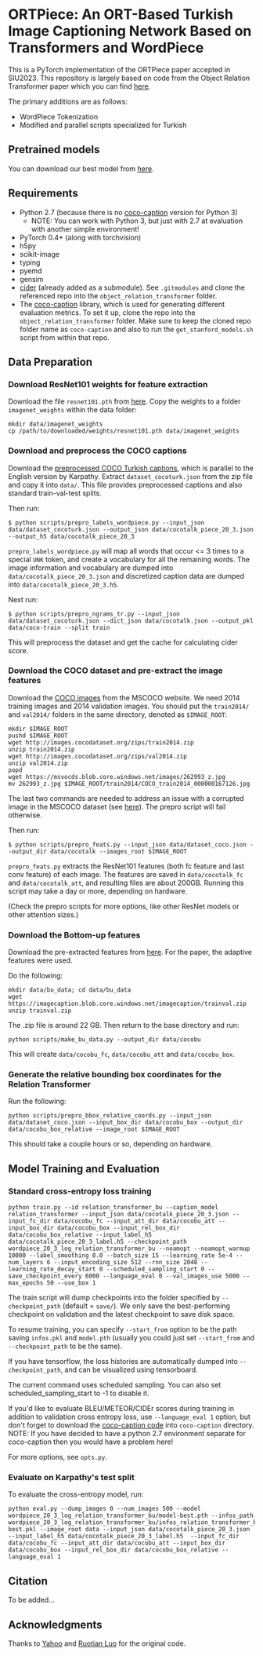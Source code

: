 # ORTPiece: An ORT-Based Turkish Image Captioning Network Based on Transformers and WordPiece

This is a PyTorch implementation of the ORTPiece paper accepted in SIU2023. This repository is largely based on code from the Object Relation Transformer paper which you can find [here](https://github.com/yahoo/object_relation_transformer).

The primary additions are as follows:
* WordPiece Tokenization
* Modified and parallel scripts specialized for Turkish

## Pretrained models

You can download our best model from [here](https://drive.google.com/file/d/1Vz9qJtONm86F4G1Rew8EPp0Rhj9hK4Wl/view?usp=sharing).


## Requirements
* Python 2.7 (because there is no [coco-caption](https://github.com/tylin/coco-caption) version for Python 3)
  - NOTE: You can work with Python 3, but just with 2.7 at evaluation with another simple environment!
* PyTorch 0.4+ (along with torchvision)
* h5py
* scikit-image
* typing
* pyemd
* gensim
* [cider](https://github.com/ruotianluo/cider.git) (already added as a submodule). See `.gitmodules` and clone the referenced repo into
  the `object_relation_transformer` folder.  
* The [coco-caption](https://github.com/tylin/coco-caption) library,
  which is used for generating different evaluation metrics. To set it
  up, clone the repo into the `object_relation_transformer`
  folder. Make sure to keep the cloned repo folder name as
  `coco-caption` and also to run the `get_stanford_models.sh`
  script from within that repo.

## Data Preparation

### Download ResNet101 weights for feature extraction

Download the file `resnet101.pth` from [here](https://drive.google.com/drive/folders/0B7fNdx_jAqhtbVYzOURMdDNHSGM). Copy the weights to a folder `imagenet_weights` within the data folder:

```
mkdir data/imagenet_weights
cp /path/to/downloaded/weights/resnet101.pth data/imagenet_weights
```

### Download and preprocess the COCO captions

Download the [preprocessed COCO Turkish captions](https://drive.google.com/file/d/17B_dJCo5zQspLZhFcD_PW9XzufQPBmmX/view?usp=sharing), which is parallel to the English version by Karpathy. Extract `dataset_cocoturk.json` from the zip file and copy it into `data/`. This file provides preprocessed captions and also standard train-val-test splits.

Then run:

```
$ python scripts/prepro_labels_wordpiece.py --input_json data/dataset_cocoturk.json --output_json data/cocotalk_piece_20_3.json --output_h5 data/cocotalk_piece_20_3
```

`prepro_labels_wordpiece.py` will map all words that occur <= 3 times to a special `UNK` token, and create a vocabulary for all the remaining words. The image information and vocabulary are dumped into `data/cocotalk_piece_20_3.json` and discretized caption data are dumped into `data/cocotalk_piece_20_3.h5`.

Next run:
```
$ python scripts/prepro_ngrams_tr.py --input_json data/dataset_cocoturk.json --dict_json data/cocotalk.json --output_pkl data/coco-train --split train
```

This will preprocess the dataset and get the cache for calculating cider score.


### Download the COCO dataset and pre-extract the image features

Download the [COCO images](http://mscoco.org/dataset/#download) from the MSCOCO website.
We need 2014 training images and 2014 validation images. You should put the `train2014/` and `val2014/` folders in the same directory, denoted as `$IMAGE_ROOT`:

```
mkdir $IMAGE_ROOT
pushd $IMAGE_ROOT
wget http://images.cocodataset.org/zips/train2014.zip
unzip train2014.zip
wget http://images.cocodataset.org/zips/val2014.zip
unzip val2014.zip
popd
wget https://msvocds.blob.core.windows.net/images/262993_z.jpg
mv 262993_z.jpg $IMAGE_ROOT/train2014/COCO_train2014_000000167126.jpg
```

The last two commands are needed to address an issue with a corrupted image in the MSCOCO dataset (see [here](https://github.com/karpathy/neuraltalk2/issues/4)). The prepro script will fail otherwise.


Then run:

```
$ python scripts/prepro_feats.py --input_json data/dataset_coco.json --output_dir data/cocotalk --images_root $IMAGE_ROOT
```

`prepro_feats.py` extracts the ResNet101 features (both fc feature and last conv feature) of each image. The features are saved in `data/cocotalk_fc` and `data/cocotalk_att`, and resulting files are about 200GB. Running this script may take a day or more, depending on hardware.

(Check the prepro scripts for more options, like other ResNet models or other attention sizes.)

### Download the Bottom-up features

Download the pre-extracted features from [here](https://github.com/peteanderson80/bottom-up-attention). For the paper, the adaptive features were used.

Do the following:
```
mkdir data/bu_data; cd data/bu_data
wget https://imagecaption.blob.core.windows.net/imagecaption/trainval.zip
unzip trainval.zip

```
The .zip file is around 22 GB.
Then return to the base directory and run:
```
python scripts/make_bu_data.py --output_dir data/cocobu
```

This will create `data/cocobu_fc`, `data/cocobu_att` and `data/cocobu_box`.


### Generate the relative bounding box coordinates for the Relation Transformer

Run the following:
```
python scripts/prepro_bbox_relative_coords.py --input_json data/dataset_coco.json --input_box_dir data/cocobu_box --output_dir data/cocobu_box_relative --image_root $IMAGE_ROOT
```
This should take a couple hours or so, depending on hardware.

## Model Training and Evaluation

### Standard cross-entropy loss training

```
python train.py --id relation_transformer_bu --caption_model relation_transformer --input_json data/cocotalk_piece_20_3.json --input_fc_dir data/cocobu_fc --input_att_dir data/cocobu_att --input_box_dir data/cocobu_box --input_rel_box_dir data/cocobu_box_relative --input_label_h5 data/cocotalk_piece_20_3_label.h5 --checkpoint_path wordpiece_20_3_log_relation_transformer_bu --noamopt --noamopt_warmup 10000 --label_smoothing 0.0 --batch_size 15 --learning_rate 5e-4 --num_layers 6 --input_encoding_size 512 --rnn_size 2048 --learning_rate_decay_start 0 --scheduled_sampling_start 0 --save_checkpoint_every 6000 --language_eval 0 --val_images_use 5000 --max_epochs 50 --use_box 1  
```

The train script will dump checkpoints into the folder specified by `--checkpoint_path` (default = `save/`). We only save the best-performing checkpoint on validation and the latest checkpoint to save disk space.

To resume training, you can specify `--start_from` option to be the path saving `infos.pkl` and `model.pth` (usually you could just set `--start_from` and `--checkpoint_path` to be the same).

If you have tensorflow, the loss histories are automatically dumped into `--checkpoint_path`, and can be visualized using tensorboard.

The current command uses scheduled sampling. You can also set scheduled_sampling_start to -1 to disable it.

If you'd like to evaluate BLEU/METEOR/CIDEr scores during training in addition to validation cross entropy loss, use `--language_eval 1` option, but don't forget to download the [coco-caption code](https://github.com/tylin/coco-caption) into `coco-caption` directory. NOTE: If you have decided to have a python 2.7 environment separate for coco-caption then you would have a problem here!

For more options, see `opts.py`.

### Evaluate on Karpathy's test split
To evaluate the cross-entropy model, run:

```
python eval.py --dump_images 0 --num_images 500 --model wordpiece_20_3_log_relation_transformer_bu/model-best.pth --infos_path wordpiece_20_3_log_relation_transformer_bu/infos_relation_transformer_bu-best.pkl --image_root data --input_json data/cocotalk_piece_20_3.json --input_label_h5 data/cocotalk_piece_20_3_label.h5  --input_fc_dir data/cocobu_fc --input_att_dir data/cocobu_att --input_box_dir data/cocobu_box --input_rel_box_dir data/cocobu_box_relative --language_eval 1
```


## Citation

To be added...


## Acknowledgments

Thanks to [Yahoo](https://github.com/yahoo/object_relation_transformer) and [Ruotian Luo](https://github.com/ruotianluo) for the original code.




